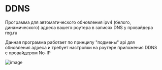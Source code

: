 # DDNS
Программа для автоматического обновления ipv4 (белого, динамического) адреса вашего роутера в записях DNS у провайдера reg.ru

Данная программа работает по принципу "подмены" api для обновления адреса и требует настройки на роутере приложения DDNS с провайдером No-IP

![image](https://github.com/user-attachments/assets/59054341-3f14-406d-871a-0ad921415808)
